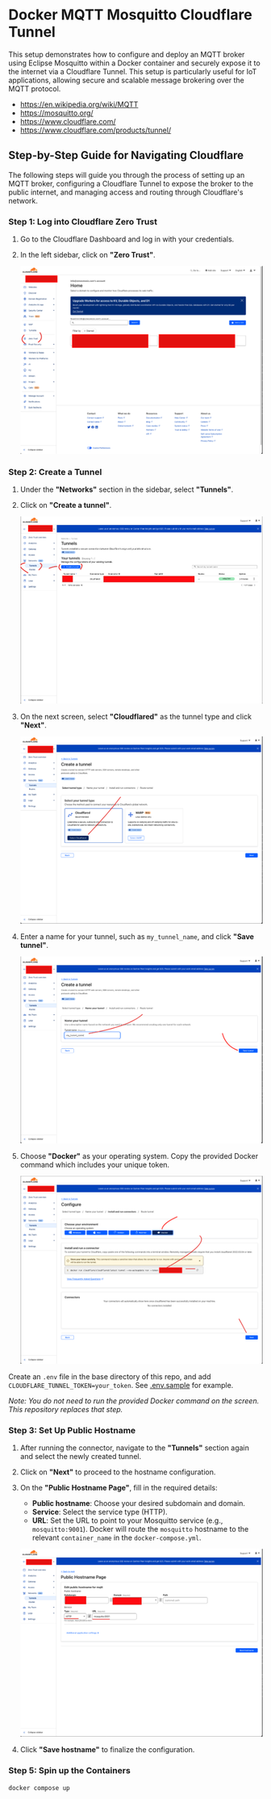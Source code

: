 # Docker MQTT Mosquitto Cloudflare Tunnel

This setup demonstrates how to configure and deploy an MQTT broker using Eclipse Mosquitto within a Docker container and securely expose it to the internet via a Cloudflare Tunnel. This setup is particularly useful for IoT applications, allowing secure and scalable message brokering over the MQTT protocol.

- https://en.wikipedia.org/wiki/MQTT
- https://mosquitto.org/
- https://www.cloudflare.com/
- https://www.cloudflare.com/products/tunnel/


## Step-by-Step Guide for Navigating Cloudflare

The following steps will guide you through the process of setting up an MQTT broker, configuring a Cloudflare Tunnel to expose the broker to the public internet, and managing access and routing through Cloudflare's network.

### Step 1: Log into Cloudflare Zero Trust
1. Go to the Cloudflare Dashboard and log in with your credentials.
2. In the left sidebar, click on **"Zero Trust"**.

   ![Zero Trust](assets/1.png)

### Step 2: Create a Tunnel
1. Under the **"Networks"** section in the sidebar, select **"Tunnels"**.
2. Click on **"Create a tunnel"**.

   ![Create Tunnel](assets/2.png)

3. On the next screen, select **"Cloudflared"** as the tunnel type and click **"Next"**.

   ![Select Cloudflared](assets/3.png)

4. Enter a name for your tunnel, such as `my_tunnel_name`, and click **"Save tunnel"**.

   ![Name Tunnel](assets/4.png)

5. Choose **"Docker"** as your operating system. Copy the provided Docker command which includes your unique token.

   ![Run Connector](assets/5.png)

  Create an `.env` file in the base directory of this repo, and add `CLOUDFLARE_TUNNEL_TOKEN=your_token`.  See [.env.sample](.env.sample) for example.

  _Note: You do not need to run the provided Docker command on the screen. This repository replaces that step._

### Step 3: Set Up Public Hostname
1. After running the connector, navigate to the **"Tunnels"** section again and select the newly created tunnel.
2. Click on **"Next"** to proceed to the hostname configuration.

3. On the **"Public Hostname Page"**, fill in the required details:
   - **Public hostname**: Choose your desired subdomain and domain.
   - **Service**: Select the service type (HTTP).
   - **URL**: Set the URL to point to your Mosquitto service (e.g., `mosquitto:9001`). Docker will route the `mosquitto` hostname to the relevant `container_name` in the `docker-compose.yml`.

   ![Public Hostname](assets/6.png)

4. Click **"Save hostname"** to finalize the configuration.

### Step 5: Spin up the Containers

```bash
docker compose up
```
